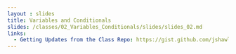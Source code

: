 ```yaml
---
layout : slides
title: Variables and Conditionals
slides: /classes/02_Variables_Conditionals/slides/slides_02.md
links:
  - Getting Updates from the Class Repo: https://gist.github.com/jshawl/3f28ba83477a0b47dde6
---
```

